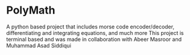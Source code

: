 # PolyMath
A python based project that includes morse code encoder/decoder, differentiating and integrating equations, and much more
This project is terminal based and was made in collaboration with Abeer Masroor and Muhammad Asad Siddiqui
